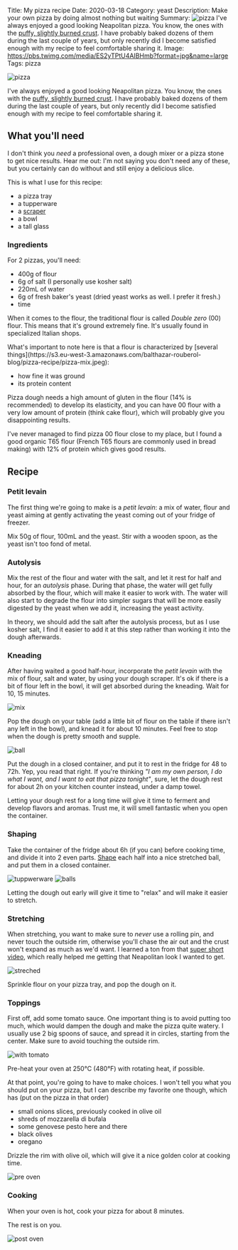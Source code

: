 Title: My pizza recipe
Date: 2020-03-18
Category: yeast
Description: Make your own pizza by doing almost nothing but waiting
Summary: ![pizza](https://s3.eu-west-3.amazonaws.com/balthazar-rouberol-blog/pizza-recipe/pizza-done.jpeg) I've always enjoyed a good looking Neapolitan pizza. You know, the ones with the [puffy, slightly burned crust](https://www.napolike.it/wp-content/uploads/2017/12/Pizze-gratis-al-Napoli-Pizza-village-per-il-riconoscimento-unesco.jpeg). I have probably baked dozens of them during the last couple of years, but only recently did I become satisfied enough with my recipe to feel comfortable sharing it.
Image: https://pbs.twimg.com/media/ES2yTPtU4AIBHmb?format=jpg&name=large
Tags: pizza

![pizza](https://s3.eu-west-3.amazonaws.com/balthazar-rouberol-blog/pizza-recipe/pizza-done.jpeg)

I've always enjoyed a good looking Neapolitan pizza. You know, the ones with the [puffy, slightly burned crust](https://www.napolike.it/wp-content/uploads/2017/12/Pizze-gratis-al-Napoli-Pizza-village-per-il-riconoscimento-unesco.jpeg). I have probably baked dozens of them during the last couple of years, but only recently did I become satisfied enough with my recipe to feel comfortable sharing it.


## What you'll need

I don't think you _need_ a professional oven, a dough mixer or a pizza stone to get nice results. Hear me out: I'm not saying you don't need any of these, but you certainly can do without and still enjoy a delicious slice.

This is what I use for this recipe:

- a pizza tray
- a tupperware
- a [scraper](https://www.amazon.fr/Buyer-4858-00N-Raclette-Corne-Blanche/dp/B000ECUDVK/ref=pd_sbs_328_2/260-9517784-3248614?_encoding=UTF8&pd_rd_i=B000ECUDVK&pd_rd_r=9e2c7ea4-d71a-42dc-a173-3997bc28e9c8&pd_rd_w=rYY4y&pd_rd_wg=e4W69&pf_rd_p=72159c7a-2bb2-4a15-aa35-b315ce8f5c64&pf_rd_r=53M9R9PNK41E8TSHJ9SM&psc=1&refRID=53M9R9PNK41E8TSHJ9SM)
- a bowl
- a tall glass


### Ingredients

For 2 pizzas, you'll need:

- 400g of flour
- 6g of salt (I personally use kosher salt)
- 220mL of water
- 6g of fresh baker's yeast (dried yeast works as well. I prefer it fresh.)
- time

When it comes to the flour, the traditional flour is called _Double zero_ (00) flour. This means that it's ground extremely fine. It's usually found in specialized Italian shops.

<div class="Note" markdown="1">
What's important to note here is that a flour is characterized by [several things](https://s3.eu-west-3.amazonaws.com/balthazar-rouberol-blog/pizza-recipe/pizza-mix.jpeg):

- how fine it was ground
- its protein content

Pizza dough needs a high amount of gluten in the flour (14% is recommended) to develop its elasticity, and you can have 00 flour with a very low amount of protein (think cake flour), which will probably give you disappointing results.

I've never managed to find pizza 00 flour close to my place, but I found a good organic T65 flour (French T65 flours are commonly used in bread making) with 12% of protein which gives good results.
</div>

## Recipe

### Petit levain

The first thing we're going to make is a _petit levain_: a mix of water, flour and yeast aiming at gently activating the yeast coming out of your fridge of freezer.

Mix 50g of flour, 100mL and the yeast. Stir with a wooden spoon, as the yeast isn't too fond of metal.


### Autolysis

Mix the rest of the flour and water with the salt, and let it rest for half and hour, for an _autolysis_ phase. During that phase, the water will get fully absorbed by the flour, which will make it easier to work with. The water will also start to degrade the flour into simpler sugars that will be more easily digested by the yeast when we add it, increasing the yeast activity.

<div class="Note">
In theory, we should add the salt after the autolysis process, but as I use kosher salt, I find it easier to add it at this step rather than working it into the dough afterwards.
</div>

### Kneading

After having waited a good half-hour, incorporate the _petit levain_ with the mix of flour, salt and water, by using your dough scraper. It's ok if there is a bit of flour left in the bowl, it will get absorbed during the kneading. Wait for 10, 15 minutes.

![mix](https://s3.eu-west-3.amazonaws.com/balthazar-rouberol-blog/pizza-recipe/pizza-mix.jpeg)

Pop the dough on your table (add a little bit of flour on the table if there isn't any left in the bowl), and knead it for about 10 minutes. Feel free to stop when the dough is pretty smooth and supple.

![ball](https://s3.eu-west-3.amazonaws.com/balthazar-rouberol-blog/pizza-recipe/pizza-ball.jpeg)

Put the dough in a closed container, and put it to rest in the fridge for 48 to 72h. Yep, you read that right. If you're thinking _"I am my own person, I do what I want, and I want to eat that pizza tonight"_, sure, let the dough rest for about 2h on your kitchen counter instead, under a damp towel.

Letting your dough rest for a long time will give it time to ferment and develop flavors and aromas. Trust me, it will smell fantastic when you open the container.

### Shaping

Take the container of the fridge about 6h (if you can) before cooking time, and divide it into 2 even parts. [Shape](https://www.youtube.com/watch?v=v5t5MEZt6LM) each half into a nice stretched ball, and put them in a closed container.

![tuppwerware](https://s3.eu-west-3.amazonaws.com/balthazar-rouberol-blog/pizza-recipe/pizza-tupperware.jpeg)
![balls](https://s3.eu-west-3.amazonaws.com/balthazar-rouberol-blog/pizza-recipe/pizza-balls.jpeg)

<div class="Note">
Letting the dough out early will give it time to "relax" and will make it easier to stretch.
</div>


### Stretching

When stretching, you want to make sure to *never* use a rolling pin, and never touch the outside rim, otherwise you'll chase the air out and the crust won't expand as much as we'd want. I learned a ton from that [super short video](https://www.youtube.com/watch?v=9f9-xTcKzZo), which really helped me getting that Neapolitan look I wanted to get.


![streched](https://s3.eu-west-3.amazonaws.com/balthazar-rouberol-blog/pizza-recipe/pizza-streched.jpeg)

Sprinkle flour on your pizza tray, and pop the dough on it.


### Toppings

First off, add some tomato sauce. One important thing is to avoid putting too much, which would dampen the dough and make the pizza quite watery. I usually use 2 big spoons of sauce, and spread it in circles, starting from the center. Make sure to avoid touching the outside rim.

![with tomato](https://s3.eu-west-3.amazonaws.com/balthazar-rouberol-blog/pizza-recipe/pizza-tomato.jpeg)

Pre-heat your oven at 250°C (480°F) with rotating heat, if possible.

At that point, you're going to have to make choices. I won't tell you what you should put on your pizza, but I can describe my favorite one though, which has (put on the pizza in that order)

- small onions slices, previously cooked in olive oil
- shreds of mozzarella di bufala
- some genovese pesto here and there
- black olives
- oregano

Drizzle the rim with olive oil, which will give it a nice golden color at cooking time.

![pre oven](https://s3.eu-west-3.amazonaws.com/balthazar-rouberol-blog/pizza-recipe/pizza-pre-oven.jpeg)

### Cooking

When your oven is hot, cook your pizza for about 8 minutes.

The rest is on you.

![post oven](https://s3.eu-west-3.amazonaws.com/balthazar-rouberol-blog/pizza-recipe/pizza-post-oven.jpeg)
